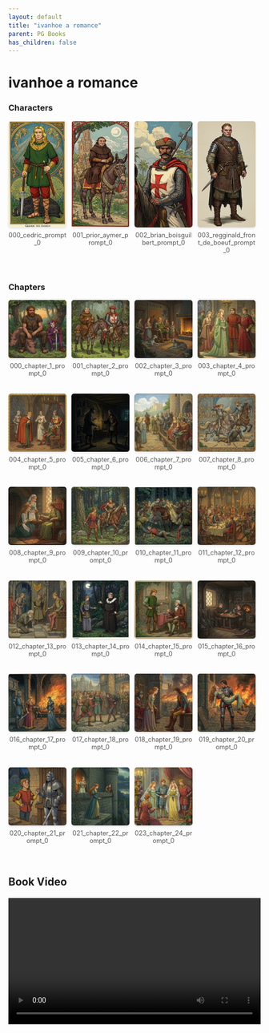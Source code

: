 ```yaml
---
layout: default
title: "ivanhoe a romance"
parent: PG Books
has_children: false
---
```



<style>
.image-gallery {
  display: flex;
  flex-wrap: wrap;
  justify-content: space-between;
  margin-bottom: 20px;
}

.image-row {
  display: flex;
  justify-content: flex-start;
  width: 100%;
  margin-bottom: 20px;
}

.image-item {
  width: 23%;
  margin-right: 2%;
  text-align: center;
}

.image-item:last-child {
  margin-right: 0;
}

.image-item img {
  width: 100%;
  height: auto;
  object-fit: cover;
  border-radius: 5px;
  box-shadow: 0 2px 4px rgba(0,0,0,0.1);
}

.image-item p {
  margin-top: 5px;
  font-size: 0.9em;
  color: #555;
}

.video-container {
  margin: 20px 0;
}
</style>


# ivanhoe a romance

<h3>Characters</h3>
<div class="image-gallery">
<div class="image-row">
  <div class="image-item">
    <img src="../../assets/pg_books_ai_generated_photos/ivanhoe_a_romance/characters/000_cedric_prompt_0.png" alt="000_cedric_prompt_0">
    <p>000_cedric_prompt_0</p>
  </div>
  <div class="image-item">
    <img src="../../assets/pg_books_ai_generated_photos/ivanhoe_a_romance/characters/001_prior_aymer_prompt_0.png" alt="001_prior_aymer_prompt_0">
    <p>001_prior_aymer_prompt_0</p>
  </div>
  <div class="image-item">
    <img src="../../assets/pg_books_ai_generated_photos/ivanhoe_a_romance/characters/002_brian_boisguilbert_prompt_0.png" alt="002_brian_boisguilbert_prompt_0">
    <p>002_brian_boisguilbert_prompt_0</p>
  </div>
  <div class="image-item">
    <img src="../../assets/pg_books_ai_generated_photos/ivanhoe_a_romance/characters/003_regginald_front_de_boeuf_prompt_0.png" alt="003_regginald_front_de_boeuf_prompt_0">
    <p>003_regginald_front_de_boeuf_prompt_0</p>
  </div>
</div>
</div>

<h3>Chapters</h3>
<div class="image-gallery">
<div class="image-row">
  <div class="image-item">
    <img src="../../assets/pg_books_ai_generated_photos/ivanhoe_a_romance/chapters/000_chapter_1_prompt_0.png" alt="000_chapter_1_prompt_0">
    <p>000_chapter_1_prompt_0</p>
  </div>
  <div class="image-item">
    <img src="../../assets/pg_books_ai_generated_photos/ivanhoe_a_romance/chapters/001_chapter_2_prompt_0.png" alt="001_chapter_2_prompt_0">
    <p>001_chapter_2_prompt_0</p>
  </div>
  <div class="image-item">
    <img src="../../assets/pg_books_ai_generated_photos/ivanhoe_a_romance/chapters/002_chapter_3_prompt_0.png" alt="002_chapter_3_prompt_0">
    <p>002_chapter_3_prompt_0</p>
  </div>
  <div class="image-item">
    <img src="../../assets/pg_books_ai_generated_photos/ivanhoe_a_romance/chapters/003_chapter_4_prompt_0.png" alt="003_chapter_4_prompt_0">
    <p>003_chapter_4_prompt_0</p>
  </div>
</div>
<div class="image-row">
  <div class="image-item">
    <img src="../../assets/pg_books_ai_generated_photos/ivanhoe_a_romance/chapters/004_chapter_5_prompt_0.png" alt="004_chapter_5_prompt_0">
    <p>004_chapter_5_prompt_0</p>
  </div>
  <div class="image-item">
    <img src="../../assets/pg_books_ai_generated_photos/ivanhoe_a_romance/chapters/005_chapter_6_prompt_0.png" alt="005_chapter_6_prompt_0">
    <p>005_chapter_6_prompt_0</p>
  </div>
  <div class="image-item">
    <img src="../../assets/pg_books_ai_generated_photos/ivanhoe_a_romance/chapters/006_chapter_7_prompt_0.png" alt="006_chapter_7_prompt_0">
    <p>006_chapter_7_prompt_0</p>
  </div>
  <div class="image-item">
    <img src="../../assets/pg_books_ai_generated_photos/ivanhoe_a_romance/chapters/007_chapter_8_prompt_0.png" alt="007_chapter_8_prompt_0">
    <p>007_chapter_8_prompt_0</p>
  </div>
</div>
<div class="image-row">
  <div class="image-item">
    <img src="../../assets/pg_books_ai_generated_photos/ivanhoe_a_romance/chapters/008_chapter_9_prompt_0.png" alt="008_chapter_9_prompt_0">
    <p>008_chapter_9_prompt_0</p>
  </div>
  <div class="image-item">
    <img src="../../assets/pg_books_ai_generated_photos/ivanhoe_a_romance/chapters/009_chapter_10_prompt_0.png" alt="009_chapter_10_prompt_0">
    <p>009_chapter_10_prompt_0</p>
  </div>
  <div class="image-item">
    <img src="../../assets/pg_books_ai_generated_photos/ivanhoe_a_romance/chapters/010_chapter_11_prompt_0.png" alt="010_chapter_11_prompt_0">
    <p>010_chapter_11_prompt_0</p>
  </div>
  <div class="image-item">
    <img src="../../assets/pg_books_ai_generated_photos/ivanhoe_a_romance/chapters/011_chapter_12_prompt_0.png" alt="011_chapter_12_prompt_0">
    <p>011_chapter_12_prompt_0</p>
  </div>
</div>
<div class="image-row">
  <div class="image-item">
    <img src="../../assets/pg_books_ai_generated_photos/ivanhoe_a_romance/chapters/012_chapter_13_prompt_0.png" alt="012_chapter_13_prompt_0">
    <p>012_chapter_13_prompt_0</p>
  </div>
  <div class="image-item">
    <img src="../../assets/pg_books_ai_generated_photos/ivanhoe_a_romance/chapters/013_chapter_14_prompt_0.png" alt="013_chapter_14_prompt_0">
    <p>013_chapter_14_prompt_0</p>
  </div>
  <div class="image-item">
    <img src="../../assets/pg_books_ai_generated_photos/ivanhoe_a_romance/chapters/014_chapter_15_prompt_0.png" alt="014_chapter_15_prompt_0">
    <p>014_chapter_15_prompt_0</p>
  </div>
  <div class="image-item">
    <img src="../../assets/pg_books_ai_generated_photos/ivanhoe_a_romance/chapters/015_chapter_16_prompt_0.png" alt="015_chapter_16_prompt_0">
    <p>015_chapter_16_prompt_0</p>
  </div>
</div>
<div class="image-row">
  <div class="image-item">
    <img src="../../assets/pg_books_ai_generated_photos/ivanhoe_a_romance/chapters/016_chapter_17_prompt_0.png" alt="016_chapter_17_prompt_0">
    <p>016_chapter_17_prompt_0</p>
  </div>
  <div class="image-item">
    <img src="../../assets/pg_books_ai_generated_photos/ivanhoe_a_romance/chapters/017_chapter_18_prompt_0.png" alt="017_chapter_18_prompt_0">
    <p>017_chapter_18_prompt_0</p>
  </div>
  <div class="image-item">
    <img src="../../assets/pg_books_ai_generated_photos/ivanhoe_a_romance/chapters/018_chapter_19_prompt_0.png" alt="018_chapter_19_prompt_0">
    <p>018_chapter_19_prompt_0</p>
  </div>
  <div class="image-item">
    <img src="../../assets/pg_books_ai_generated_photos/ivanhoe_a_romance/chapters/019_chapter_20_prompt_0.png" alt="019_chapter_20_prompt_0">
    <p>019_chapter_20_prompt_0</p>
  </div>
</div>
<div class="image-row">
  <div class="image-item">
    <img src="../../assets/pg_books_ai_generated_photos/ivanhoe_a_romance/chapters/020_chapter_21_prompt_0.png" alt="020_chapter_21_prompt_0">
    <p>020_chapter_21_prompt_0</p>
  </div>
  <div class="image-item">
    <img src="../../assets/pg_books_ai_generated_photos/ivanhoe_a_romance/chapters/021_chapter_22_prompt_0.png" alt="021_chapter_22_prompt_0">
    <p>021_chapter_22_prompt_0</p>
  </div>
  <div class="image-item">
    <img src="../../assets/pg_books_ai_generated_photos/ivanhoe_a_romance/chapters/023_chapter_24_prompt_0.png" alt="023_chapter_24_prompt_0">
    <p>023_chapter_24_prompt_0</p>
  </div>
</div>
</div>

<h2>Book Video</h2>
<div class="video-container">
  <video controls width="100%">
    <source src="../../assets/pg_books_ai_generated_videos/ivanhoe_a_romance.mp4" type="video/mp4">
    Your browser does not support the video tag.
  </video>
</div>

